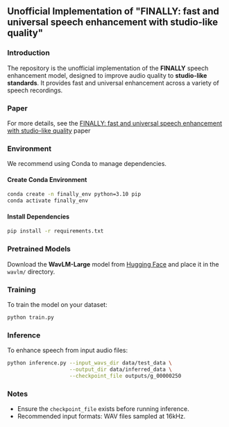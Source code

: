 ## Unofficial Implementation of "FINALLY: fast and universal speech enhancement with studio-like quality"

### Introduction

The repository is the unofficial implementation of the **FINALLY** speech enhancement model, designed to improve audio quality to **studio-like standards**. It provides fast and universal enhancement across a variety of speech recordings.

### Paper

For more details, see the [FINALLY: fast and universal speech enhancement with studio-like quality](https://arxiv.org/abs/2410.05920) paper

### Environment

We recommend using Conda to manage dependencies.

#### Create Conda Environment

```bash
conda create -n finally_env python=3.10 pip
conda activate finally_env
```

#### Install Dependencies

```bash
pip install -r requirements.txt
```

### Pretrained Models

Download the **WavLM-Large** model from [Hugging Face](https://huggingface.co/microsoft/wavlm-large) and place it in the `wavlm/` directory.

### Training

To train the model on your dataset:

```bash
python train.py
```

### Inference

To enhance speech from input audio files:

```bash
python inference.py --input_wavs_dir data/test_data \
                    --output_dir data/inferred_data \
                    --checkpoint_file outputs/g_00000250
```

### Notes

* Ensure the `checkpoint_file` exists before running inference.
* Recommended input formats: WAV files sampled at 16kHz.
